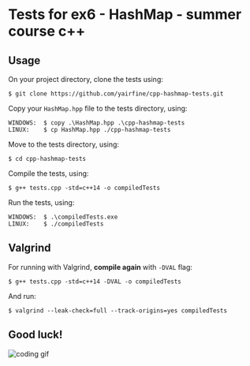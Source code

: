 # Tests for ex6 - HashMap - summer course c++
## Usage
On your project directory, clone the tests using:
```$xslt
$ git clone https://github.com/yairfine/cpp-hashmap-tests.git
```

Copy your `HashMap.hpp` file to the tests directory, using:
```$xslt
WINDOWS:  $ copy .\HashMap.hpp .\cpp-hashmap-tests
LINUX:    $ cp HashMap.hpp ./cpp-hashmap-tests
```

Move to the tests directory, using:
```$xslt
$ cd cpp-hashmap-tests
```

Compile the tests, using:
```$ xslt
$ g++ tests.cpp -std=c++14 -o compiledTests
```

Run the tests, using:
```$ xslt
WINDOWS:  $ .\compiledTests.exe
LINUX:    $ ./compiledTests
```

## Valgrind
For running with Valgrind, **compile again** with `-DVAL` flag:
```$ xslt
$ g++ tests.cpp -std=c++14 -DVAL -o compiledTests
```
And run:
```$ xslt
$ valgrind --leak-check=full --track-origins=yes compiledTests
```

## Good luck!
![coding gif](https://media.giphy.com/media/iAKXyzgLVtKsU/giphy.gif)
